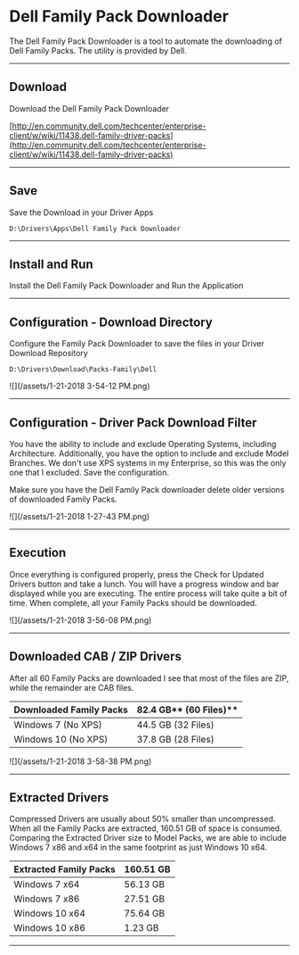 # Dell Family Pack Downloader

The Dell Family Pack Downloader is a tool to automate the downloading of Dell Family Packs.  The utility is provided by Dell.

---

## Download

Download the Dell Family Pack Downloader

[http://en.community.dell.com/techcenter/enterprise-client/w/wiki/11438.dell-family-driver-packs](http://en.community.dell.com/techcenter/enterprise-client/w/wiki/11438.dell-family-driver-packs)

---

## Save

Save the Download in your Driver Apps

```
D:\Drivers\Apps\Dell Family Pack Downloader
```

---

## Install and Run

Install the Dell Family Pack Downloader and Run the Application

---

## Configuration - Download Directory

Configure the Family Pack Downloader to save the files in your Driver Download Repository

```
D:\Drivers\Download\Packs-Family\Dell
```

![](/assets/1-21-2018 3-54-12 PM.png)

---

## Configuration - Driver Pack Download Filter

You have the ability to include and exclude Operating Systems, including Architecture.  Additionally, you have the option to include and exclude Model Branches.  We don't use XPS systems in my Enterprise, so this was the only one that I excluded.  Save the configuration.

Make sure you have the Dell Family Pack downloader delete older versions of downloaded Family Packs.

![](/assets/1-21-2018 1-27-43 PM.png)

---

## Execution

Once everything is configured properly, press the Check for Updated Drivers button and take a lunch.  You will have a progress window and bar displayed while you are executing.  The entire process will take quite a bit of time.  When complete, all your Family Packs should be downloaded.

![](/assets/1-21-2018 3-56-08 PM.png)

---

## Downloaded CAB / ZIP Drivers

After all 60 Family Packs are downloaded I see that most of the files are ZIP, while the remainder are CAB files.

| **Downloaded Family Packs** | 82.4 GB** \(60 Files\)** |
| :--- | :--- |
| Windows 7 \(No XPS\) | 44.5 GB \(32 Files\) |
| Windows 10 \(No XPS\) | 37.8 GB \(28 Files\) |

![](/assets/1-21-2018 3-58-38 PM.png)

---

## Extracted Drivers

Compressed Drivers are usually about 50% smaller than uncompressed.  When all the Family Packs are extracted, 160.51 GB of space is consumed.  Comparing the Extracted Driver size to Model Packs, we are able to include Windows 7 x86 and x64 in the same footprint as just Windows 10 x64.

| **Extracted Family Packs** | **160.51 GB** |
| :--- | :--- |
| Windows 7 x64 | 56.13 GB |
| Windows 7 x86 | 27.51 GB |
| Windows 10 x64 | 75.64 GB |
| Windows 10 x86 | 1.23 GB |

---



